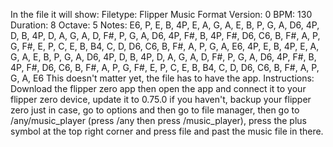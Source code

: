 In the file it will show:
Filetype: Flipper Music Format
Version: 0
BPM: 130
Duration: 8
Octave: 5
Notes: E6, P, E, B, 4P, E, A, G, A, E, B, P, G, A, D6, 4P, D, B, 4P, D, A, G, A, D, F#, P, G, A, D6, 4P, F#, B, 4P, F#, D6, C6, B, F#, A, P, G, F#, E, P, C, E, B, B4, C, D, D6, C6, B, F#, A, P, G, A, E6, 4P, E, B, 4P, E, A, G, A, E, B, P, G, A, D6, 4P, D, B, 4P, D, A, G, A, D, F#, P, G, A, D6, 4P, F#, B, 4P, F#, D6, C6, B, F#, A, P, G, F#, E, P, C, E, B, B4, C, D, D6, C6, B, F#, A, P, G, A, E6
This doesn't matter yet, the file has to have the app.
Instructions: 
Download the flipper zero app then open the app and connect it to your flipper zero device, update it to 0.75.0 if you haven't, backup your flipper zero just in case, go to options and then go to file manager, then go to /any/music_player (press /any then press /music_player), press the plus symbol at the top right corner and press file and past the music file in there.
